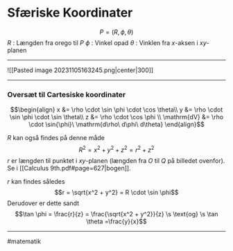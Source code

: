 # Sfæriske Koordinater

$$P = (R, \phi, \theta)$$
$R$ : Længden fra orego til $P$
$\phi$ : Vinkel opad 
$\theta$ : Vinklen fra $x$-aksen i $xy$-planen

---
![[Pasted image 20231105163245.png|center|300]]

---


### Oversæt til Cartesiske koordinater
$$\begin{align}
x &= \rho \cdot  \sin \phi \cdot \cos \theta\\
y &= \rho \cdot  \sin \phi \cdot \sin \theta\\
z &= \rho \cdot  \cos \phi \\
\mathrm{dV} &= \rho \cdot \sin{\phi}\ \mathrm{d\rho\ d\phi\ d\theta}
\end{align}$$

$R$ kan også findes på denne måde
$$R^2 = x^2 + y^2 + z^2 = r^2+z^2$$
$r$ er længden til punktet i $xy$-planen (længden fra $O$ til $Q$ på billedet ovenfor). Se i [[Calculus 9th.pdf#page=627|bogen]].

$r$ kan findes således
$$r = \sqrt{x^2 + y^2} = R \cdot  \sin \phi$$
Derudover er dette sandt
$$\tan \phi = \frac{r}{z} = \frac{\sqrt{x^2 + y^2}}{z} \s \text{og} \s \tan \theta =\frac{y}{x}$$

---
#matematik 